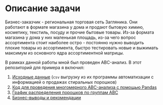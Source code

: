 # Описание задачи

Бизнес-заказчик - региональная торговая сеть Загляника. Они работают в формате магазина у дома и продают бытовую химию, косметику, текстиль, посуду и прочие бытовые товары. Из-за формата магазина у дома у них маленькая площадь, из-за чего вопрос ассортимента стоит наиболее остро - постоянно нужно выводить плохие товары из ассортимента, быстро тестировать новые и выжимать максимум из основного ядра ассортиментной матрицы. 

В рамках данной работы мной был проведен ABC-анализ. В этот репозиторий для примера я включил:

1. [Исходные данные](https://github.com/NikitaMaslov93/PortfolioProjects/blob/main/Python/ABC-%D0%B0%D0%BD%D0%B0%D0%BB%D0%B8%D0%B7/data.csv) (`csv` выгрузку из их программы автоматизации с информацией о продажах стиральных порошков)
2. [Код для проведения многомерного ABC-анализа с помощью Pandas](https://github.com/NikitaMaslov93/PortfolioProjects/blob/main/Python/ABC-%D0%B0%D0%BD%D0%B0%D0%BB%D0%B8%D0%B7/abc.py)
3. [График распределения порошков по группам ABC](https://github.com/NikitaMaslov93/PortfolioProjects/blob/main/Python/ABC-%D0%B0%D0%BD%D0%B0%D0%BB%D0%B8%D0%B7/treemap.png)
4. [Бизнес-выводы и рекомендации](https://github.com/NikitaMaslov93/PortfolioProjects/blob/main/Python/ABC-%D0%B0%D0%BD%D0%B0%D0%BB%D0%B8%D0%B7/insights.md)
